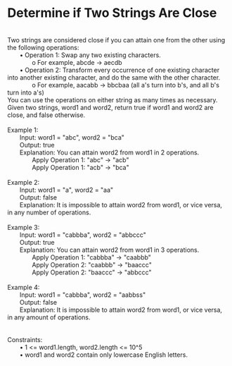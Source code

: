 <h1>Determine if Two Strings Are Close</h1>
<p><br>
Two strings are considered close if you can attain one from the other using the following operations:<br>
&emsp;&emsp;•	Operation 1: Swap any two existing characters.<br>
&emsp;&emsp;&emsp;&emsp;o	For example, abcde -> aecdb<br>
&emsp;&emsp;•	Operation 2: Transform every occurrence of one existing character into another existing character, and do the same with the other character.<br>
&emsp;&emsp;&emsp;&emsp;o	For example, aacabb -> bbcbaa (all a's turn into b's, and all b's turn into a's)<br>
You can use the operations on either string as many times as necessary.<br>
Given two strings, word1 and word2, return true if word1 and word2 are close, and false otherwise.<br>
<br> 
Example 1:<br>
&emsp;&emsp;Input: word1 = "abc", word2 = "bca"<br>
&emsp;&emsp;Output: true<br>
&emsp;&emsp;Explanation: You can attain word2 from word1 in 2 operations.<br>
&emsp;&emsp;&emsp;&emsp;Apply Operation 1: "abc" -> "acb"<br>
&emsp;&emsp;&emsp;&emsp;Apply Operation 1: "acb" -> "bca"<br>
<br>
Example 2:<br>
&emsp;&emsp;Input: word1 = "a", word2 = "aa"<br>
&emsp;&emsp;Output: false<br>
&emsp;&emsp;Explanation: It is impossible to attain word2 from word1, or vice versa, in any number of operations.<br>
<br>
Example 3:<br>
&emsp;&emsp;Input: word1 = "cabbba", word2 = "abbccc"<br>
&emsp;&emsp;Output: true<br>
&emsp;&emsp;Explanation: You can attain word2 from word1 in 3 operations.<br>
&emsp;&emsp;&emsp;&emsp;Apply Operation 1: "cabbba" -> "caabbb"<br>
&emsp;&emsp;&emsp;&emsp;Apply Operation 2: "caabbb" -> "baaccc"<br>
&emsp;&emsp;&emsp;&emsp;Apply Operation 2: "baaccc" -> "abbccc"<br>
<br>
Example 4:<br>
&emsp;&emsp;Input: word1 = "cabbba", word2 = "aabbss"<br>
&emsp;&emsp;Output: false<br>
&emsp;&emsp;Explanation: It is impossible to attain word2 from word1, or vice versa, in any amount of operations.<br>
<br>
<br>
Constraints:<br>
&emsp;&emsp;•	1 <= word1.length, word2.length <= 10^5<br>
&emsp;&emsp;•	word1 and word2 contain only lowercase English letters.<br>
<br></p>
